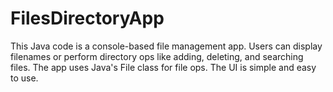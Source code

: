 # FilesDirectoryApp
This Java code is a console-based file management app. Users can display filenames or perform directory ops like adding, deleting, and searching files. The app uses Java's File class for file ops. The UI is simple and easy to use.
